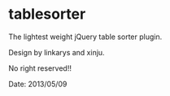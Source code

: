 tablesorter
===========

The lightest weight jQuery table sorter plugin.

Design by linkarys and xinju.

No right reserved!!

Date: 2013/05/09
